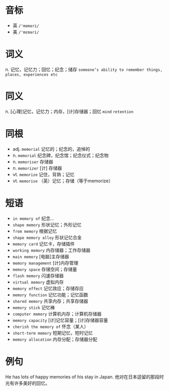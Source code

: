 # 音标

- 英 `/'meməri/`
- 美 `/'mɛməri/`

# 词义

n. 记忆，记忆力；回忆；纪念；储存
`someone’s ability to remember things, places, experiences etc`

# 同义

n. [心理]记忆，记忆力；内存，[计]存储器；回忆
`mind` `retention`

# 同根

- adj. `memorial` 记忆的；纪念的，追悼的
- n. `memorial` 纪念碑，纪念馆；纪念仪式；纪念物
- n. `memoriser` 存储器
- n. `memorizer` [计] 存储器
- vt. `memorize` 记住，背熟；记忆
- vt. `memorise` （英）记忆；存储（等于memorize）

# 短语

- `in memory of` 纪念…
- `shape memory` 形状记忆；外形记忆
- `from memory` 根据记忆
- `shape memory alloy` 形状记忆合金
- `memory card` 记忆卡，存储插件
- `working memory` 内存储器；工作存储器
- `main memory` [电脑]主存储器
- `memory management` [计]内存管理
- `memory space` 存储空间；存储量
- `flash memory` 闪速存储器
- `virtual memory` 虚拟内存
- `memory effect` 记忆效应；存储存应
- `memory function` 记忆功能；记忆函数
- `shared memory` 共享内存；共享存储器
- `memory stick` 记忆棒
- `computer memory` 计算机内存；计算机存储器
- `memory capacity` [计]记忆容量；[计]存储器容量
- `cherish the memory of` 怀念（某人）
- `short-term memory` 短期记忆，短时记忆
- `memory allocation` 内存分配；存储器分配

# 例句

He has lots of happy memories of his stay in Japan.
他对在日本逗留的那段时光有许多美好的回忆。


